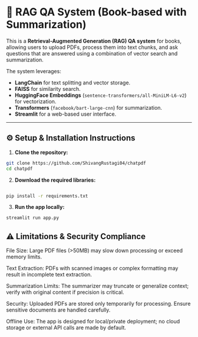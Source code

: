 # 📖 RAG QA System (Book-based with Summarization)

This is a **Retrieval-Augmented Generation (RAG) QA system** for books, allowing users to upload PDFs, process them into text chunks, and ask questions that are answered using a combination of vector search and summarization.

The system leverages:
- **LangChain** for text splitting and vector storage.
- **FAISS** for similarity search.
- **HuggingFace Embeddings** (`sentence-transformers/all-MiniLM-L6-v2`) for vectorization.
- **Transformers** (`facebook/bart-large-cnn`) for summarization.
- **Streamlit** for a web-based user interface.

---

## ⚙️ Setup & Installation Instructions

1. **Clone the repository:**
```bash
git clone https://github.com/ShivangRustagi04/chatpdf
cd chatpdf
```

2. **Download the required libraries:**
```bash

pip install -r requirements.txt

```
3. **Run the app locally:**
```bash
streamlit run app.py
```


## ⚠️ Limitations & Security Compliance

File Size: Large PDF files (>50MB) may slow down processing or exceed memory limits.

Text Extraction: PDFs with scanned images or complex formatting may result in incomplete text extraction.

Summarization Limits: The summarizer may truncate or generalize context; verify with original content if precision is critical.

Security: Uploaded PDFs are stored only temporarily for processing. Ensure sensitive documents are handled carefully.

Offline Use: The app is designed for local/private deployment; no cloud storage or external API calls are made by default.